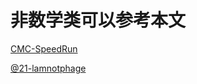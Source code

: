 # 非数学类可以参考本文

[CMC-SpeedRun](https://github.com/Iamnotphage/CMC-SpeedRun)

[@21-lamnotphage](<https://github.com/Iamnotphage>)